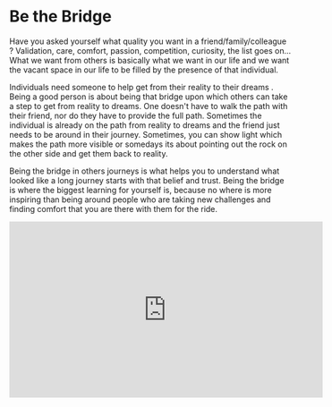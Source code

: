 # Be the Bridge

Have you asked yourself what quality you want in a friend/family/colleague ? Validation, care, comfort, passion, competition, curiosity, the list goes on... 
What we want from others is basically what we want in our life and we want the vacant space in our life to be filled by the presence of that individual.

Individuals need someone to help get from their reality to their dreams . Being a good person is about being that bridge upon which others can take a step 
to get from reality to dreams. One doesn't have to walk the path with their friend, nor do they have to provide the full path. Sometimes the individual is already
on the path from reality to dreams and the friend just needs to be around in their journey. Sometimes, you can show light which makes the path more visible or
somedays its about pointing out the rock on the other side and get them back to reality.

Being the bridge in others journeys is what helps you to understand what looked like a long journey starts with that belief and trust. Being the bridge is where the
biggest learning for yourself is, because no where is more inspiring than being around people who are taking new challenges and finding comfort that you are there
with them for the ride.

<iframe width="560" height="315" src="https://www.youtube.com/embed/DZIUT1n0abw"  frameborder="0" allow="accelerometer; autoplay; clipboard-write; encrypted-media; gyroscope; picture-in-picture" allowfullscreen></iframe>
